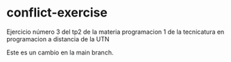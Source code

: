 # conflict-exercise
Ejercicio número 3 del tp2 de la materia programacion 1 de la tecnicatura en programacion a distancia de la UTN


Este es un cambio en la main branch.

